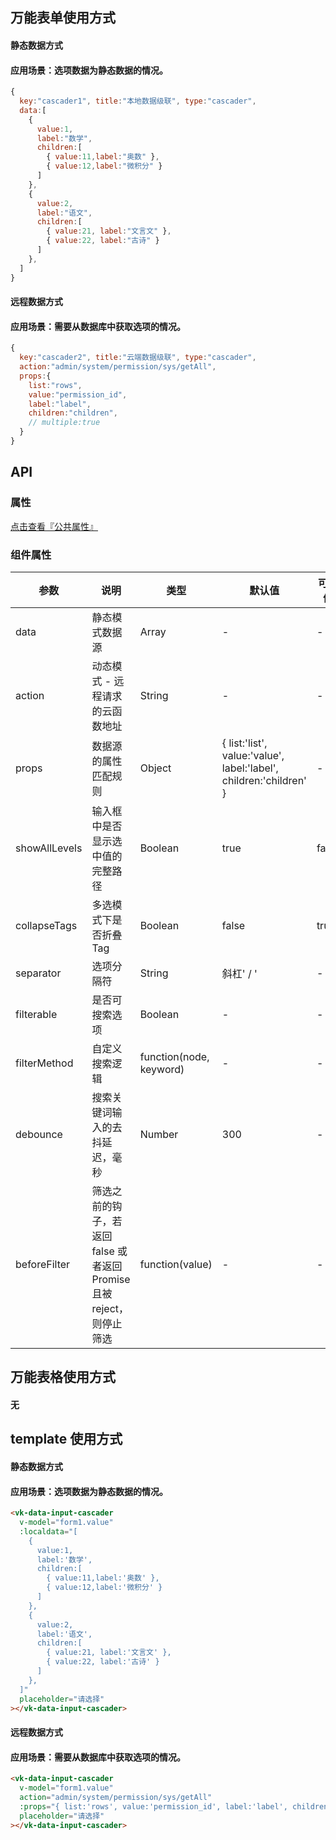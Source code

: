 ## 万能表单使用方式
#### 静态数据方式
#### 应用场景：选项数据为静态数据的情况。
```js
{
  key:"cascader1", title:"本地数据级联", type:"cascader",
  data:[
    {
      value:1,
      label:"数学",
      children:[
        { value:11,label:"奥数" },
        { value:12,label:"微积分" }
      ]
    },
    {
      value:2,
      label:"语文",
      children:[
        { value:21, label:"文言文" },
        { value:22, label:"古诗" }
      ]
    },
  ]
}
```

#### 远程数据方式
#### 应用场景：需要从数据库中获取选项的情况。
```js
{
  key:"cascader2", title:"云端数据级联", type:"cascader",
  action:"admin/system/permission/sys/getAll",
  props:{
    list:"rows",
    value:"permission_id",
    label:"label",
    children:"children",
    // multiple:true
  }
}
```


## API

### 属性

[点击查看『公共属性』](https://gitee.com/vk-uni/vk-uni-cloud-router/wikis/pages?sort_id=4051177&doc_id=975983)

### 组件属性

| 参数             | 说明                           | 类型    | 默认值  | 可选值 |
|------------------|-------------------------------|---------|--------|-------|
| data            | 静态模式数据源 | Array  | - | -  |
| action          | 动态模式 - 远程请求的云函数地址 | String  | - | -  |
| props          | 数据源的属性匹配规则 | Object  | { list:'list', value:'value', label:'label', children:'children' } | -  |
| showAllLevels      | 输入框中是否显示选中值的完整路径 | Boolean  | true | false  |
| collapseTags      | 多选模式下是否折叠Tag | Boolean  | false | true  |
| separator        | 选项分隔符 | String  | 斜杠' / ' | -  |
| filterable        | 是否可搜索选项 | Boolean  | - | -  |
| filterMethod          | 自定义搜索逻辑 | function(node, keyword)  | -| - |
| debounce          | 搜索关键词输入的去抖延迟，毫秒 | Number  | 300 | -  |
| beforeFilter          | 筛选之前的钩子，若返回 false 或者返回 Promise 且被 reject，则停止筛选 | function(value)  | -| - |

## 万能表格使用方式

#### 无


## template 使用方式
#### 静态数据方式
#### 应用场景：选项数据为静态数据的情况。
```html
<vk-data-input-cascader
  v-model="form1.value"
  :localdata="[
    {
      value:1,
      label:'数学',
      children:[
        { value:11,label:'奥数' },
        { value:12,label:'微积分' }
      ]
    },
    {
      value:2,
      label:'语文',
      children:[
        { value:21, label:'文言文' },
        { value:22, label:'古诗' }
      ]
    },
  ]"
  placeholder="请选择"
></vk-data-input-cascader>
```
#### 远程数据方式
#### 应用场景：需要从数据库中获取选项的情况。
```html
<vk-data-input-cascader
  v-model="form1.value"
  action="admin/system/permission/sys/getAll"
  :props="{ list:'rows', value:'permission_id', label:'label', children:'children' }"
  placeholder="请选择"
></vk-data-input-cascader>
```
